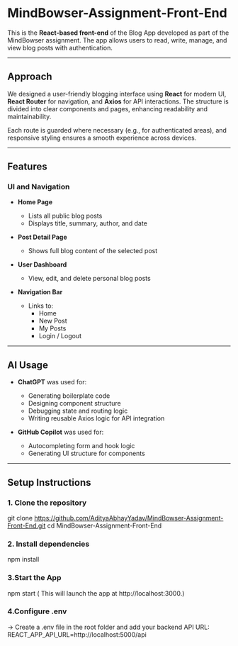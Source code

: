# MindBowser-Assignment-Front-End

This is the **React-based front-end** of the Blog App developed as part of the MindBowser assignment. The app allows users to read, write, manage, and view blog posts with authentication.

---

## Approach

We designed a user-friendly blogging interface using **React** for modern UI, **React Router** for navigation, and **Axios** for API interactions. The structure is divided into clear components and pages, enhancing readability and maintainability.

Each route is guarded where necessary (e.g., for authenticated areas), and responsive styling ensures a smooth experience across devices.

---

## Features

### UI and Navigation

- **Home Page**
  - Lists all public blog posts
  - Displays title, summary, author, and date

- **Post Detail Page**
  - Shows full blog content of the selected post

- **User Dashboard**
  - View, edit, and delete personal blog posts

- **Navigation Bar**
  - Links to:
    - Home
    - New Post
    - My Posts
    - Login / Logout

---

## AI Usage

- **ChatGPT** was used for:
  - Generating boilerplate code
  - Designing component structure
  - Debugging state and routing logic
  - Writing reusable Axios logic for API integration

- **GitHub Copilot** was used for:
  - Autocompleting form and hook logic
  - Generating UI structure for components

---

## Setup Instructions

### 1. Clone the repository

git clone https://github.com/AdityaAbhayYadav/MindBowser-Assignment-Front-End.git
cd MindBowser-Assignment-Front-End

### 2. Install dependencies
npm install

### 3.Start the App
npm start
( This will launch the app at http://localhost:3000.)

### 4.Configure .env

-> Create a .env file in the root folder and add your backend API URL:
  REACT_APP_API_URL=http://localhost:5000/api

